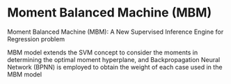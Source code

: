 # Moment Balanced Machine (MBM)
Moment Balanced Machine (MBM): A New Supervised Inference Engine for Regression problem

MBM model extends the SVM concept to consider the moments in determining the optimal moment hyperplane, and Backpropagation Neural Network (BPNN) is employed to obtain the weight of each case used in the MBM model
